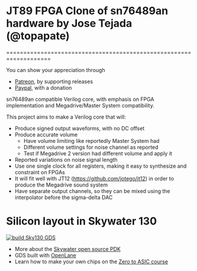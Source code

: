 # JT89 FPGA Clone of sn76489an hardware by Jose Tejada (@topapate)
===================================================================

You can show your appreciation through
* [Patreon](https://patreon.com/topapate), by supporting releases
* [Paypal](https://paypal.me/topapate), with a donation


sn76489an compatible Verilog core, with emphasis on FPGA implementation and Megadrive/Master System compatibility.

This project aims to make a Verilog core that will:

* Produce signed output waveforms, with no DC offset
* Produce accurate volume
  * Have volume limiting like reportedly Master System had
  * Different volume settings for noise channel as reported
  * Test if Megadrive 2 version had different volume and apply it
* Reported variations on noise signal length
* Use one single clock for all registers, making it easy to synthesize and constraint on FPGAs
* It will fit well with JT12 (https://github.com/jotego/jt12) in order to produce the Megadrive sound system
* Have separate output channels, so they can be mixed using the interpolator before the sigma-delta DAC

# Silicon layout in Skywater 130

[![build Sky130 GDS](https://github.com/mattvenn/jt89/actions/workflows/install-mpw-6c.yaml/badge.svg)](https://github.com/mattvenn/jt89/actions/workflows/install-mpw-6c.yaml)

* More about the [Skywater open source PDK](https://www.youtube.com/playlist?list=PLUg3wIOWD8yoZCg9XpFSgEgljx6MSdm9L)
* GDS built with [OpenLane](https://github.com/The-OpenROAD-Project/OpenLane)
* Learn how to make your own chips on the [Zero to ASIC course](https://zerotoasiccourse.com/)
